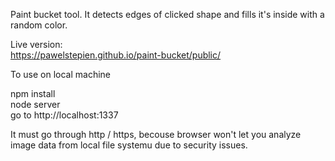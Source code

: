 Paint bucket tool.
It detects edges of clicked shape and fills it's inside with a random color.

Live version:  
https://pawelstepien.github.io/paint-bucket/public/


To use on local machine

npm install  
node server  
go to http://localhost:1337  

It must go through http / https, becouse browser won't let you analyze image data from local file systemu due to security issues.
